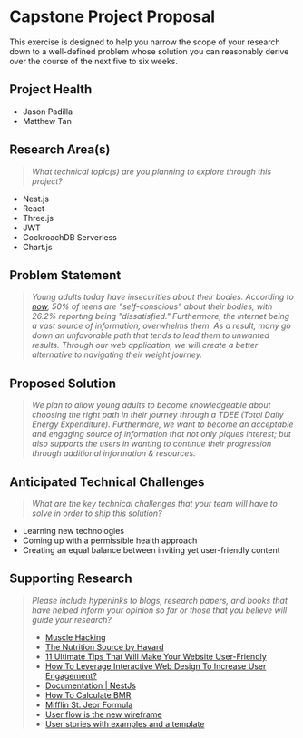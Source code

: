 # Capstone Project Proposal

This exercise is designed to help you narrow the scope of your research down to a well-defined problem whose solution you can reasonably derive over the course of the next five to six weeks. 


## Project Health
* Jason Padilla
* Matthew Tan
  
## Research Area(s)
> _What technical topic(s) are you planning to explore through this project?_
* Nest.js
* React
* Three.js
* JWT
* CockroachDB Serverless
* Chart.js

## Problem Statement
 >_Young adults today have insecurities about their bodies. According to [now](https://now.org/now-foundation/love-your-body/love-your-body-whats-it-all-about/get-the-facts/#:~:text=Body%20Image,the%20time%20girls%20reach%20seventeen.&text=When%20asked%20%E2%80%9CAre%20you%20happy,their%2060s%20answered%20%E2%80%9Cyes%E2%80%9D.), 50% of teens are "self-conscious" about their bodies, with 26.2% reporting being "dissatisfied." Furthermore, the internet being a vast source of information, overwhelms them. As a result, many go down an unfavorable path that tends to lead them to unwanted results. Through our web application, we will create a better alternative to navigating their weight journey._ 

## Proposed Solution
> _We plan to allow young adults to become knowledgeable about choosing the right path in their journey through a TDEE (Total Daily Energy Expenditure). Furthermore, we want to become an acceptable and engaging source of information that not only piques interest; but also supports the users in wanting to continue their progression through additional information & resources._

## Anticipated Technical Challenges
> _What are the key technical challenges that your team will have to solve in order to ship this solution?_
* Learning new technologies
* Coming up with a permissible health approach
* Creating an equal balance between inviting yet user-friendly content

## Supporting Research
> _Please include hyperlinks to blogs, research papers, and books that have helped inform your opinion so far or those that you believe will guide your research?_
> -  [Muscle Hacking](https://www.musclehacking.com/calorie-calculator/#daily-calories-and-macros)
> -  [The Nutrition Source by Havard](https://www.hsph.harvard.edu/nutritionsource/healthy-eating-plate/)
> - [11 Ultimate Tips That Will Make Your Website User-Friendly](https://www.designhill.com/design-blog/ultimate-tips-that-will-make-your-website-user-friendly/)
> - [How To Leverage Interactive Web Design To Increase User Engagement?](https://www.designhill.com/design-blog/how-to-leverage-interactive-web-design-to-increase-user-engagement/)
> - [Documentation | NestJs](https://docs.nestjs.com/)
> - [How To Calculate BMR](https://blog.nasm.org/nutrition/resting-metabolic-rate-how-to-calculate-and-improve-yours)
> - [Mifflin St. Jeor Formula](https://www.leighpeele.com/mifflin-st-jeor-calculator)
> - [User flow is the new wireframe](https://uxdesign.cc/when-to-use-user-flows-guide-8b26ca9aa36a)
> - [User stories with examples and a template](https://www.atlassian.com/agile/project-management/user-stories)
